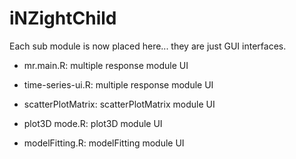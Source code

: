 iNZightChild
============

Each sub module is now placed here... they are just GUI interfaces.


- mr.main.R: multiple response module UI

- time-series-ui.R: multiple response module UI

- scatterPlotMatrix: scatterPlotMatrix module UI

- plot3D mode.R: plot3D module UI

- modelFitting.R: modelFitting module UI
